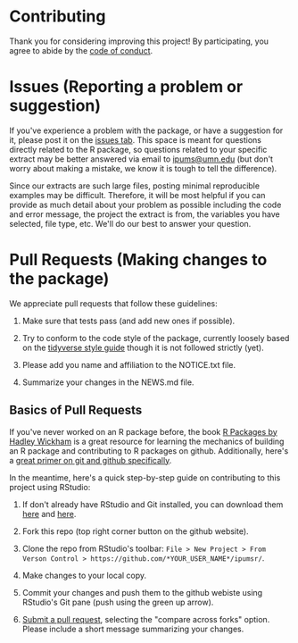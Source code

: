 # Contributing
Thank you for considering improving this project! By participating, you
agree to abide by the [code of conduct](https://github.com/ipums/hipread/blob/master/CONDUCT.md).

# Issues (Reporting a problem or suggestion)
If you've experience a problem with the package, or have a suggestion for it, 
please post it on the [issues tab](https://github.com/ipums/hipread/issues).
This space is meant for questions directly related to the R package, so questions
related to your specific extract may be better answered via email to ipums@umn.edu
(but don't worry about making a mistake, we know it is tough to tell the difference). 

Since our extracts are such large files, posting minimal reproducible examples
may be difficult. Therefore, it will be most helpful if you can provide as 
much detail about your problem as possible including the code and error message,
the project the extract is from, the variables you have selected, file type, etc. 
We'll do our best to answer your question.

# Pull Requests (Making changes to the package)
We appreciate pull requests that follow these guidelines:
1) Make sure that tests pass (and add new ones if possible). 

2) Try to conform to the code style of the package, currently loosely
based on the [tidyverse style guide](http://style.tidyverse.org/) 
though it is not followed strictly (yet).

3) Please add you name and affiliation to the NOTICE.txt file.

4) Summarize your changes in the NEWS.md file.

## Basics of Pull Requests
If you've never worked on an R package before, the book 
[R Packages by Hadley Wickham](https://r-pkgs.had.co.nz) is a great 
resource for learning the mechanics of building an R package and contributing 
to R packages on github. Additionally, here's a 
[great primer on git and github specifically](http://happygitwithr.com/).

In the meantime, here's a quick step-by-step guide on 
contributing to this project using RStudio:

1) If don't already have RStudio and Git installed, you can download them [here](https://www.rstudio.com/products/rstudio/download/) and [here](https://git-scm.com/downloads).

2) Fork this repo (top right corner button on the github website).

3) Clone the repo from RStudio's toolbar: 
`File > New Project > From Verson Control > https://github.com/*YOUR_USER_NAME*/ipumsr/`.

4) Make changes to your local copy. 

5) Commit your changes and push them to the github webiste using RStudio's Git pane 
(push using the green up arrow). 

6) [Submit a pull request](https://github.com/ipums/ipumsr/compare/), selecting 
the "compare across forks" option. Please include a short message summarizing your
changes.
